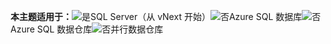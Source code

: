 <Token>**本主题适用于：**![是](../includes/media/yes.png)SQL Server（从 vNext 开始）![否](../includes/media/no.png)Azure SQL 数据库![否](../includes/media/no.png)Azure SQL 数据仓库![否](../includes/media/no.png)并行数据仓库</Token>